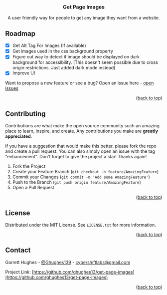 <a name="readme-top"></a>

<div align="center">
  <h3 align="center">Get Page Images</h3>

  <p align="center">
    A user friendly way for people to get any image they want from a website.
  </p>
</div>

## Roadmap

- [x] Get Alt Tag For Images (If available)
- [x] Get images used in the css background property
- [x] Figure out way to detect if image should be displayed on dark background for accessibility. (This doesn't seem possible due to cross origin restrictions. Just added dark mode instead)
- [x] Improve UI

Want to propose a new feature or see a bug? Open an issue here - [open issues](https://github.com/ghughes13/get-page-images)

<p align="right">(<a href="#readme-top">back to top</a>)</p>

<!-- CONTRIBUTING -->

## Contributing

Contributions are what make the open source community such an amazing place to learn, inspire, and create. Any contributions you make are **greatly appreciated**.

If you have a suggestion that would make this better, please fork the repo and create a pull request. You can also simply open an issue with the tag "enhancement".
Don't forget to give the project a star! Thanks again!

1. Fork the Project
2. Create your Feature Branch (`git checkout -b feature/AmazingFeature`)
3. Commit your Changes (`git commit -m 'Add some AmazingFeature'`)
4. Push to the Branch (`git push origin feature/AmazingFeature`)
5. Open a Pull Request

<p align="right">(<a href="#readme-top">back to top</a>)</p>

<!-- LICENSE -->

## License

Distributed under the MIT License. See `LICENSE.txt` for more information.

<p align="right">(<a href="#readme-top">back to top</a>)</p>

<!-- CONTACT -->

## Contact

Garrett Hughes - [@Ghughes139](https://twitter.com/Ghughes139) - cybershiftlabs@gmail.com

Project Link: [https://github.com/ghughes13/get-page-images](https://github.com/ghughes13/get-page-images)

<p align="right">(<a href="#readme-top">back to top</a>)</p>
